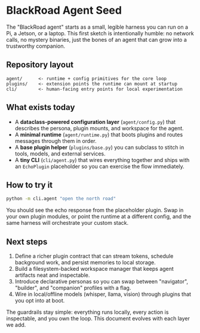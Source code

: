 # BlackRoad Agent Seed

The "BlackRoad agent" starts as a small, legible harness you can run on a Pi, a Jetson, or a laptop.
This first sketch is intentionally humble: no network calls, no mystery binaries, just the bones of
an agent that can grow into a trustworthy companion.

## Repository layout

```
agent/      <- runtime + config primitives for the core loop
plugins/    <- extension points the runtime can mount at startup
cli/        <- human-facing entry points for local experimentation
```

## What exists today

- A **dataclass-powered configuration layer** (`agent/config.py`) that describes the persona, plugin
  mounts, and workspace for the agent.
- A **minimal runtime** (`agent/runtime.py`) that boots plugins and routes messages through them in
  order.
- A **base plugin helper** (`plugins/base.py`) you can subclass to stitch in tools, models, and
  external services.
- A **tiny CLI** (`cli/agent.py`) that wires everything together and ships with an `EchoPlugin`
  placeholder so you can exercise the flow immediately.

## How to try it

```bash
python -m cli.agent "open the north road"
```

You should see the echo response from the placeholder plugin. Swap in your own plugin modules, or
point the runtime at a different config, and the same harness will orchestrate your custom stack.

## Next steps

1. Define a richer plugin contract that can stream tokens, schedule background work, and persist
   memories to local storage.
2. Build a filesystem-backed workspace manager that keeps agent artifacts neat and inspectable.
3. Introduce declarative personas so you can swap between "navigator", "builder", and "companion"
   profiles with a flag.
4. Wire in local/offline models (whisper, llama, vision) through plugins that you opt into at boot.

The guardrails stay simple: everything runs locally, every action is inspectable, and you own the
loop. This document evolves with each layer we add.
